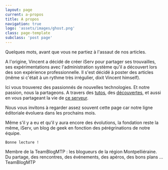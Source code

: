 ```yaml
---
layout: page
current: a-propos
title: A propos
navigation: true
logo: 'assets/images/ghost.png'
class: page-template
subclass: 'post page'
---
```


Quelques mots, avant que vous ne partiez à l'assaut de nos articles.

A l'origine, Vincent a décidé de créer iServ pour partager ses trouvailles, ses expérimentations avec l'administration système qu'il a découvert lors des son expérience professionnelle. 
Il s'est décidé à poster des articles (même si c'était à un rythme très irrégulier, dixit Vincent himself).

Ici vous trouverez des passionnés de nouvelles technologies.
Et notre passion, nous la partageons.
A travers des [tutos](https://iserv.fr/tag/tuto/), des [découvertes](https://iserv.fr/tag/decouverte/), et aussi en vous partageant la vie de [ce serveur](https://iserv.fr/tag/iserv/).

Nous vous invitons à regarder assez souvent cette page car notre ligne éditoriale évoluera dans les prochains mois.

Même s'il y a eu et qu'il y aura encore des évolutions, la fondation reste la même,
iServ, un blog de geek en fonction des pérégrinations de notre équipe.

    Bonne lecture !

Membre de la TeamBlogMTP : les blogueurs de la région Montpelliéraine.
Du partage, des rencontres, des événements, des apéros, des bons plans ...
TeamBlogMTP
